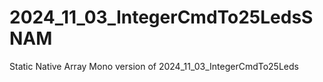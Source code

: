 # 2024_11_03_IntegerCmdTo25LedsSNAM
Static Native Array Mono version of 2024_11_03_IntegerCmdTo25Leds
